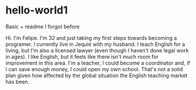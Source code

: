 # hello-world1
Basic + readme I forgot before

Hi.
I'm Felipe. I'm 32 and just taking my first steps towards becoming a programer.
I currently live in Jequié with my husband. I teach English for a living, but I'm also a licensed lawyer (even though I haven't done legal work in ages).
I like English, but it feels like there isn't much room for improvement in this area. I'm a teacher, I could become a coordinator and, if I can save enough money, I could open my own school. That's not a solid plan given how affected by the global situation the English teaching market has been.
